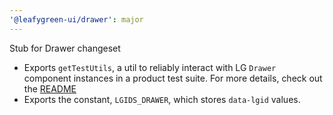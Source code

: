 ```yaml
---
'@leafygreen-ui/drawer': major
---
```


Stub for Drawer changeset

- Exports `getTestUtils`, a util to reliably interact with LG `Drawer` component instances in a product test suite. For more details, check out the [README](https://github.com/mongodb/leafygreen-ui/tree/main/packages/drawer#test-harnesses)
- Exports the constant, `LGIDS_DRAWER`, which stores `data-lgid` values.
